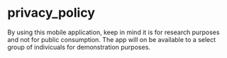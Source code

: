 # privacy_policy
By using this mobile application, keep in mind it is for research purposes and not for public consumption.
The app will on be available to a select group of indivicuals for demonstration purposes.
